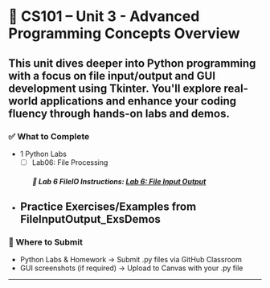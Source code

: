 # 🧠 CS101 – Unit 3 - Advanced Programming Concepts Overview

This unit dives deeper into Python programming with a focus on file input/output and GUI development using Tkinter. 
You'll explore real-world applications and enhance your coding fluency through hands-on labs and demos.
---
### ✅ What to Complete
- 1 Python Labs
    * [ ] Lab06: File Processing 
        ##### 📌 Lab 6 FileIO Instructions: [Lab 6: File Input Output](Lab_06/FileIO_Formatted_README.txt)
+ Practice Exercises/Examples from FileInputOutput_ExsDemos 
  ---
### 📂 Where to Submit
- Python Labs & Homework → Submit .py files via GitHub Classroom
- GUI screenshots (if required) → Upload to Canvas with your .py file
---
